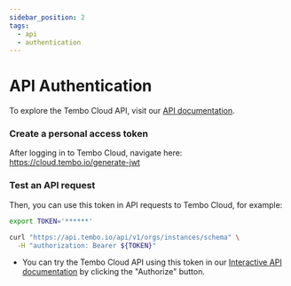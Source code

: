 ```yaml
---
sidebar_position: 2
tags:
  - api
  - authentication
---
```


# API Authentication

To explore the Tembo Cloud API, visit our [API documentation](/docs/tembo-cloud/openapi).

### Create a personal access token

After logging in to Tembo Cloud, navigate here: https://cloud.tembo.io/generate-jwt

### Test an API request

Then, you can use this token in API requests to Tembo Cloud, for example:

```bash
export TOKEN='******'

curl "https://api.tembo.io/api/v1/orgs/instances/schema" \
  -H "authorization: Bearer ${TOKEN}"
```

- You can try the Tembo Cloud API using this token in our [Interactive API documentation](https://api.tembo.io/swagger-ui/) by clicking the "Authorize" button.
